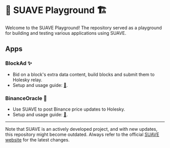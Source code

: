# 🚧 SUAVE Playground 🏗️

Welcome to the SUAVE Playground! The repository served as a playground for building and testing various applications using SUAVE.

## Apps

### BlockAd ✨
* Bid on a block's extra data content, build blocks and submit them to Holesky relay.
* Setup and usage guide: [📖](./docs/block-ad.md).


### BinanceOracle 🔮
* Use SUAVE to post Binance price updates to Holesky.
* Setup and usage guide: [📖](./docs/oracle.md).

----- 

Note that SUAVE is an actively developed project, and with new updates, this repository might become outdated. Always refer to the official [SUAVE website](https://suave.flashbots.net/) for the latest changes.